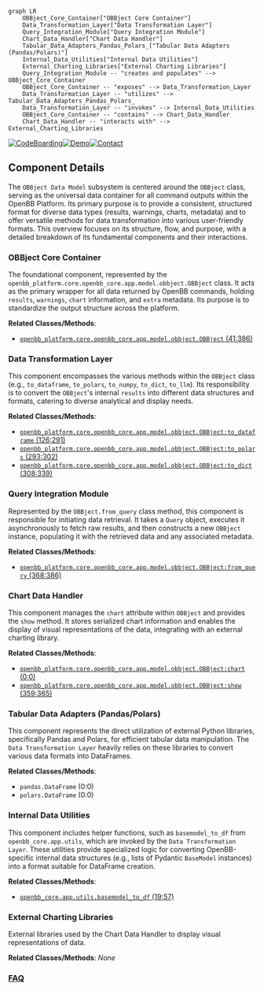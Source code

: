 ```mermaid
graph LR
    OBBject_Core_Container["OBBject Core Container"]
    Data_Transformation_Layer["Data Transformation Layer"]
    Query_Integration_Module["Query Integration Module"]
    Chart_Data_Handler["Chart Data Handler"]
    Tabular_Data_Adapters_Pandas_Polars_["Tabular Data Adapters (Pandas/Polars)"]
    Internal_Data_Utilities["Internal Data Utilities"]
    External_Charting_Libraries["External Charting Libraries"]
    Query_Integration_Module -- "creates and populates" --> OBBject_Core_Container
    OBBject_Core_Container -- "exposes" --> Data_Transformation_Layer
    Data_Transformation_Layer -- "utilizes" --> Tabular_Data_Adapters_Pandas_Polars_
    Data_Transformation_Layer -- "invokes" --> Internal_Data_Utilities
    OBBject_Core_Container -- "contains" --> Chart_Data_Handler
    Chart_Data_Handler -- "interacts with" --> External_Charting_Libraries
```
[![CodeBoarding](https://img.shields.io/badge/Generated%20by-CodeBoarding-9cf?style=flat-square)](https://github.com/CodeBoarding/GeneratedOnBoardings)[![Demo](https://img.shields.io/badge/Try%20our-Demo-blue?style=flat-square)](https://www.codeboarding.org/demo)[![Contact](https://img.shields.io/badge/Contact%20us%20-%20contact@codeboarding.org-lightgrey?style=flat-square)](mailto:contact@codeboarding.org)

## Component Details

The `OBBject Data Model` subsystem is centered around the `OBBject` class, serving as the universal data container for all command outputs within the OpenBB Platform. Its primary purpose is to provide a consistent, structured format for diverse data types (results, warnings, charts, metadata) and to offer versatile methods for data transformation into various user-friendly formats. This overview focuses on its structure, flow, and purpose, with a detailed breakdown of its fundamental components and their interactions.

### OBBject Core Container
The foundational component, represented by the `openbb_platform.core.openbb_core.app.model.obbject.OBBject` class. It acts as the primary wrapper for all data returned by OpenBB commands, holding `results`, `warnings`, `chart` information, and `extra` metadata. Its purpose is to standardize the output structure across the platform.


**Related Classes/Methods**:

- <a href="https://github.com/OpenBB-finance/OpenBB/blob/master/openbb_platform/core/openbb_core/app/model/obbject.py#L41-L386" target="_blank" rel="noopener noreferrer">`openbb_platform.core.openbb_core.app.model.obbject.OBBject` (41:386)</a>


### Data Transformation Layer
This component encompasses the various methods within the `OBBject` class (e.g., `to_dataframe`, `to_polars`, `to_numpy`, `to_dict`, `to_llm`). Its responsibility is to convert the `OBBject`'s internal `results` into different data structures and formats, catering to diverse analytical and display needs.


**Related Classes/Methods**:

- <a href="https://github.com/OpenBB-finance/OpenBB/blob/master/openbb_platform/core/openbb_core/app/model/obbject.py#L126-L291" target="_blank" rel="noopener noreferrer">`openbb_platform.core.openbb_core.app.model.obbject.OBBject:to_dataframe` (126:291)</a>
- <a href="https://github.com/OpenBB-finance/OpenBB/blob/master/openbb_platform/core/openbb_core/app/model/obbject.py#L293-L302" target="_blank" rel="noopener noreferrer">`openbb_platform.core.openbb_core.app.model.obbject.OBBject:to_polars` (293:302)</a>
- <a href="https://github.com/OpenBB-finance/OpenBB/blob/master/openbb_platform/core/openbb_core/app/model/obbject.py#L308-L339" target="_blank" rel="noopener noreferrer">`openbb_platform.core.openbb_core.app.model.obbject.OBBject:to_dict` (308:339)</a>


### Query Integration Module
Represented by the `OBBject.from_query` class method, this component is responsible for initiating data retrieval. It takes a `Query` object, executes it asynchronously to fetch raw results, and then constructs a new `OBBject` instance, populating it with the retrieved data and any associated metadata.


**Related Classes/Methods**:

- <a href="https://github.com/OpenBB-finance/OpenBB/blob/master/openbb_platform/core/openbb_core/app/model/obbject.py#L368-L386" target="_blank" rel="noopener noreferrer">`openbb_platform.core.openbb_core.app.model.obbject.OBBject:from_query` (368:386)</a>


### Chart Data Handler
This component manages the `chart` attribute within `OBBject` and provides the `show` method. It stores serialized chart information and enables the display of visual representations of the data, integrating with an external charting library.


**Related Classes/Methods**:

- <a href="https://github.com/OpenBB-finance/OpenBB/blob/master/openbb_platform/core/openbb_core/app/model/obbject.py#L0-L0" target="_blank" rel="noopener noreferrer">`openbb_platform.core.openbb_core.app.model.obbject.OBBject:chart` (0:0)</a>
- <a href="https://github.com/OpenBB-finance/OpenBB/blob/master/openbb_platform/core/openbb_core/app/model/obbject.py#L359-L365" target="_blank" rel="noopener noreferrer">`openbb_platform.core.openbb_core.app.model.obbject.OBBject:show` (359:365)</a>


### Tabular Data Adapters (Pandas/Polars)
This component represents the direct utilization of external Python libraries, specifically Pandas and Polars, for efficient tabular data manipulation. The `Data Transformation Layer` heavily relies on these libraries to convert various data formats into DataFrames.


**Related Classes/Methods**:

- `pandas.DataFrame` (0:0)
- `polars.DataFrame` (0:0)


### Internal Data Utilities
This component includes helper functions, such as `basemodel_to_df` from `openbb_core.app.utils`, which are invoked by the `Data Transformation Layer`. These utilities provide specialized logic for converting OpenBB-specific internal data structures (e.g., lists of Pydantic `BaseModel` instances) into a format suitable for DataFrame creation.


**Related Classes/Methods**:

- <a href="https://github.com/OpenBB-finance/OpenBB/blob/master/openbb_platform/core/openbb_core/app/utils.py#L19-L57" target="_blank" rel="noopener noreferrer">`openbb_core.app.utils.basemodel_to_df` (19:57)</a>


### External Charting Libraries
External libraries used by the Chart Data Handler to display visual representations of data.


**Related Classes/Methods**: _None_



### [FAQ](https://github.com/CodeBoarding/GeneratedOnBoardings/tree/main?tab=readme-ov-file#faq)